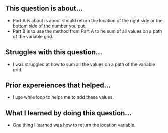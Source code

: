 ## This question is about...
- Part A is about is about should return the location of the right side or the bottom side of the number you put.
- Part B is to use the method from Part A to he sum of all values on a path of the variable grid.
## Struggles with this question...
- I was struggled at how to sum all the values on a path of the variable grid.
## Prior expereiences that helped...
- I use while loop to helps me to add these values.
## What I learned by doing this question...
- One thing I learned was how to return the location variable.
